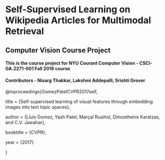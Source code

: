 # Self-Supervised Learning on Wikipedia Articles for Multimodal Retrieval

## Computer Vision Course Project
#### This is the course project for NYU Courant Computer Vision - CSCI-GA.2271-001 Fall 2019 course 

#### Contributors - Nisarg Thakkar, Lakshmi Addepalli, Srishti Grover

@inproceedings{GomezPatelCVPR2017self,
  
  
  title     = {Self-supervised learning of visual features through embedding images into text topic spaces},
  
  
  author    = {Lluis Gomez, Yash Patel, Marçal Rusiñol, Dimosthenis Karatzas, and C.V. Jawahar},
  
  
  booktitle = {CVPR},
  
  
  year      = {2017}
  

}
